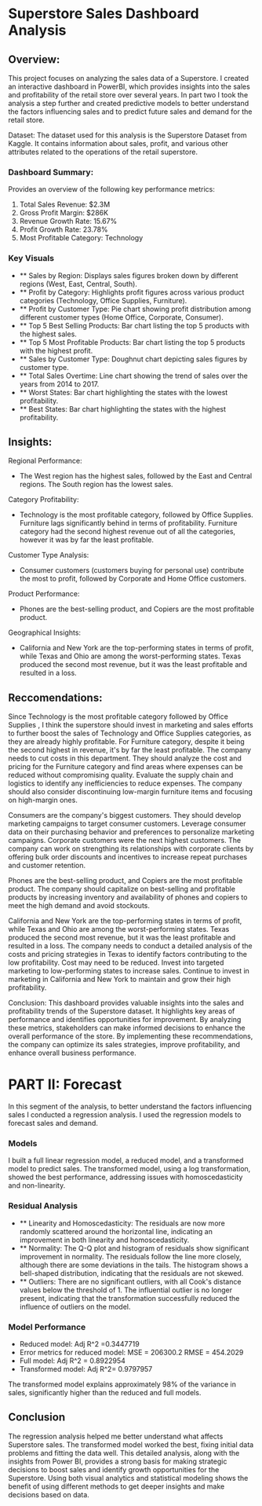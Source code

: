 # Superstore Sales Dashboard Analysis


## Overview:
This project focuses on analyzing the sales data of a Superstore. I created an interactive dashboard in PowerBI, which provides insights into the sales and profitability of the retail store over several years. In part two I took the analysis a step further and created predictive models to better understand the factors influencing sales and to predict future sales and demand for the retail store.


Dataset:
The dataset used for this analysis is the Superstore Dataset from Kaggle. It contains information about sales, profit, and various other attributes related to the operations of the retail superstore.


### Dashboard Summary:
Provides an overview of the following key performance metrics:
1.	Total Sales Revenue: $2.3M
2.	Gross Profit Margin: $286K
3.	Revenue Growth Rate: 15.67%
4.	Profit Growth Rate: 23.78%
5.	Most Profitable Category: Technology

### Key Visuals
- ** Sales by Region: Displays sales figures broken down by different regions (West, East, Central, South).
- ** Profit by Category: Highlights profit figures across various product categories (Technology, Office Supplies, Furniture).
- ** Profit by Customer Type: Pie chart showing profit distribution among different customer types (Home Office, Corporate, Consumer).
- ** Top 5 Best Selling Products: Bar chart listing the top 5 products with the highest sales.
- ** Top 5 Most Profitable Products: Bar chart listing the top 5 products with the highest profit.
- ** Sales by Customer Type: Doughnut chart depicting sales figures by customer type.
- ** Total Sales Overtime: Line chart showing the trend of sales over the years from 2014 to 2017.
- ** Worst States: Bar chart highlighting the states with the lowest profitability.
- ** Best States: Bar chart highlighting the states with the highest profitability.


## Insights:
Regional Performance:
- The West region has the highest sales, followed by the East and Central regions. The South region has the lowest sales.

Category Profitability:
- Technology is the most profitable category, followed by Office Supplies. Furniture lags significantly behind in terms of profitability. Furniture category had the second highest revenue out of all the categories, however it was by far the least profitable. 

Customer Type Analysis:
- Consumer customers (customers buying for personal use) contribute the most to profit, followed by Corporate and Home Office customers.

Product Performance:
- Phones are the best-selling product, and Copiers are the most profitable product.

Geographical Insights:
- California and New York are the top-performing states in terms of profit, while Texas and Ohio are among the worst-performing states. Texas produced the second most revenue, but it was the least profitable and resulted in a loss. 



## Reccomendations:
Since Technology is the most profitable category followed by Office Supplies , I think the superstore should invest in marketing and sales efforts to further boost the sales of Technology and Office Supplies categories, as they are already highly profitable. 
For Furniture category, despite it being the second highest in revenue, it's by far the least profitable. The company needs to cut costs in this department. They should analyze the cost and pricing for the Furniture category and find areas where expenses can be reduced without compromising quality. Evaluate the supply chain and logistics to identify any inefficiencies to reduce expenses. The company should also consider discontinuing low-margin furniture items and focusing on high-margin ones.

Consumers are the company's biggest customers. They should develop marketing campaigns to target consumer customers.  Leverage consumer data on their purchasing behavior and preferences to personalize marketing campaigns.
Corporate customers were the next highest customers. The company can work on strengthing its relationships with corporate clients by offering bulk order discounts and incentives to increase repeat purchases and customer retention.

Phones are the best-selling product, and Copiers are the most profitable product. The company should capitalize on best-selling and profitable products by increasing inventory and availability of phones and copiers to meet the high demand and avoid stockouts.

California and New York are the top-performing states in terms of profit, while Texas and Ohio are among the worst-performing states. Texas produced the second most revenue, but it was the least profitable and resulted in a loss.
The company needs to conduct a detailed analysis of the costs and pricing strategies in Texas to identify factors contributing to the low profitability. Cost may need to be reduced. 
Invest into targeted marketing to low-performing states to increase sales. Continue to invest in marketing in California and New York to maintain and grow their high profitability.



Conclusion:
This dashboard provides valuable insights into the sales and profitability trends of the Superstore dataset. It highlights key areas of performance and identifies opportunities for improvement. By analyzing these metrics, stakeholders can make informed decisions to enhance the overall performance of the store.
By implementing these recommendations, the company can optimize its sales strategies, improve profitability, and enhance overall business performance. 






# PART II: Forecast

In this segment of the analysis, to better understand the factors influencing sales I conducted a regression analysis. I used the regression models to forecast sales and demand. 


### Models
I built a full linear regression model, a reduced model, and a transformed model to predict sales.
The transformed model, using a log transformation, showed the best performance, addressing issues with homoscedasticity and non-linearity.

### Residual Analysis
- ** Linearity and Homoscedasticity: The residuals are now more randomly scattered around the horizontal line, indicating an improvement in both linearity and homoscedasticity.
- ** Normality: The Q-Q plot and histogram of residuals show significant improvement in normality. The residuals follow the line more closely, although there are some deviations in the tails. The histogram shows a bell-shaped distribution, indicating that the residuals are not skewed.
- ** Outliers: There are no significant outliers, with all Cook's distance values below the threshold of 1. The influential outlier is no longer present, indicating that the transformation successfully reduced the 
influence of outliers on the model.

### Model Performance 
- Reduced model: Adj R^2 =0.3447719 
- Error metrics for reduced model:  MSE = 206300.2  RMSE = 454.2029
- Full model: Adj R^2 = 0.8922954
- Transformed model: Adj R^2= 0.9797957

The transformed model explains approximately 98% of the variance in sales, significantly higher than the reduced and full models.


## Conclusion
The regression analysis helped me better understand what affects Superstore sales. The transformed model worked the best, fixing initial data problems and fitting the data well. This detailed analysis, along with the insights from Power BI, provides a strong basis for making strategic decisions to boost sales and identify growth opportunities for the Superstore. Using both visual analytics and statistical modeling shows the benefit of using different methods to get deeper insights and make decisions based on data.


